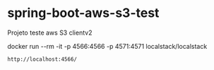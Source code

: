 # spring-boot-aws-s3-test
Projeto teste aws S3 clientv2


docker run --rm -it -p 4566:4566 -p 4571:4571 localstack/localstack


    http://localhost:4566/ 